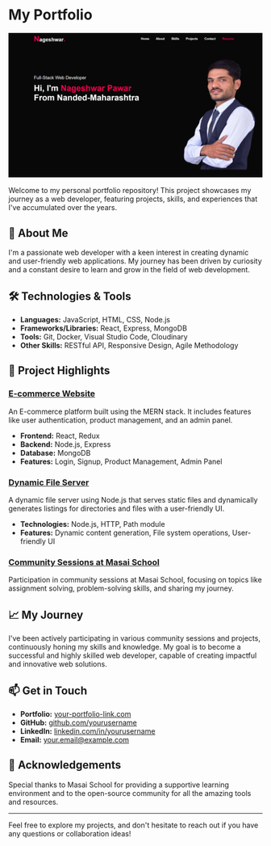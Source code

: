 # My Portfolio

![Portfolio](./Images/readmeImages/topsection.png)

Welcome to my personal portfolio repository! This project showcases my journey as a web developer, featuring projects, skills, and experiences that I've accumulated over the years.

## 🚀 About Me
I'm a passionate web developer with a keen interest in creating dynamic and user-friendly web applications. My journey has been driven by curiosity and a constant desire to learn and grow in the field of web development.

## 🛠️ Technologies & Tools

- **Languages:** JavaScript, HTML, CSS, Node.js
- **Frameworks/Libraries:** React, Express, MongoDB
- **Tools:** Git, Docker, Visual Studio Code, Cloudinary
- **Other Skills:** RESTful API, Responsive Design, Agile Methodology

## 📁 Project Highlights

### [E-commerce Website](https://github.com/yourusername/ecommerce-website)
An E-commerce platform built using the MERN stack. It includes features like user authentication, product management, and an admin panel.

- **Frontend:** React, Redux
- **Backend:** Node.js, Express
- **Database:** MongoDB
- **Features:** Login, Signup, Product Management, Admin Panel

### [Dynamic File Server](https://github.com/yourusername/dynamic-file-server)
A dynamic file server using Node.js that serves static files and dynamically generates listings for directories and files with a user-friendly UI.

- **Technologies:** Node.js, HTTP, Path module
- **Features:** Dynamic content generation, File system operations, User-friendly UI

### [Community Sessions at Masai School](https://github.com/yourusername/community-sessions)
Participation in community sessions at Masai School, focusing on topics like assignment solving, problem-solving skills, and sharing my journey.

## 📈 My Journey

I've been actively participating in various community sessions and projects, continuously honing my skills and knowledge. My goal is to become a successful and highly skilled web developer, capable of creating impactful and innovative web solutions.

## 📫 Get in Touch

- **Portfolio:** [your-portfolio-link.com](https://your-portfolio-link.com)
- **GitHub:** [github.com/yourusername](https://github.com/yourusername)
- **LinkedIn:** [linkedin.com/in/yourusername](https://linkedin.com/in/yourusername)
- **Email:** your.email@example.com

## 🌟 Acknowledgements

Special thanks to Masai School for providing a supportive learning environment and to the open-source community for all the amazing tools and resources.

---

Feel free to explore my projects, and don't hesitate to reach out if you have any questions or collaboration ideas!

